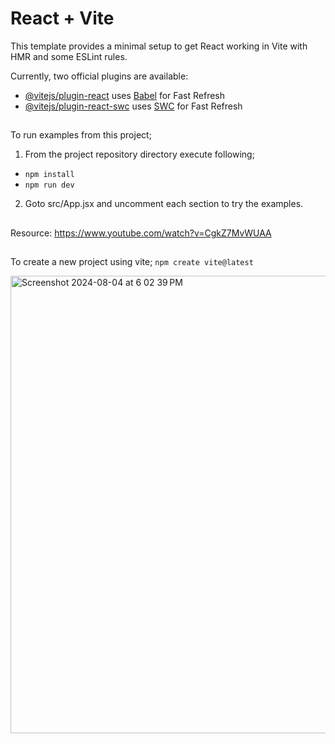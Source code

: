 # React + Vite

This template provides a minimal setup to get React working in Vite with HMR and some ESLint rules.

Currently, two official plugins are available:

- [@vitejs/plugin-react](https://github.com/vitejs/vite-plugin-react/blob/main/packages/plugin-react/README.md) uses [Babel](https://babeljs.io/) for Fast Refresh
- [@vitejs/plugin-react-swc](https://github.com/vitejs/vite-plugin-react-swc) uses [SWC](https://swc.rs/) for Fast Refresh

##

To run examples from this project;  

1) From the project repository directory execute following;
- `npm install`
- `npm run dev`
2) Goto src/App.jsx and uncomment each section to try the examples.

##
Resource: https://www.youtube.com/watch?v=CgkZ7MvWUAA

##
To create a new project using vite; 
`npm create vite@latest`

<img width="732" alt="Screenshot 2024-08-04 at 6 02 39 PM" src="https://github.com/user-attachments/assets/8b15ca50-5714-4e02-81ed-e123a04461ed">
